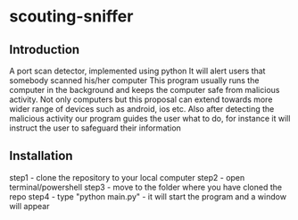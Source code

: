# scouting-sniffer

## Introduction
A port scan detector, implemented using python 
It will alert users that somebody scanned his/her computer
This program usually runs the computer in the background and keeps the computer safe from malicious activity.
Not only computers but this proposal can extend towards more wider range of devices such as android, ios etc.
Also after detecting the malicious activity our program guides the user what to do, for instance it will instruct the user to safeguard their information

## Installation
step1 - clone the repository to your local computer
step2 - open terminal/powershell
step3 - move to the folder where you have cloned the repo
step4 - type "python main.py" - it will start the program and a window will appear

